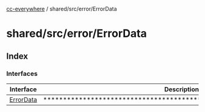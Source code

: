 [cc-everywhere](../../../../index.md) / shared/src/error/ErrorData

# shared/src/error/ErrorData

## Index

### Interfaces

| Interface | Description |
| ------ | ------ |
| [ErrorData](interfaces/ErrorData.md) | ********************************************************************** |
